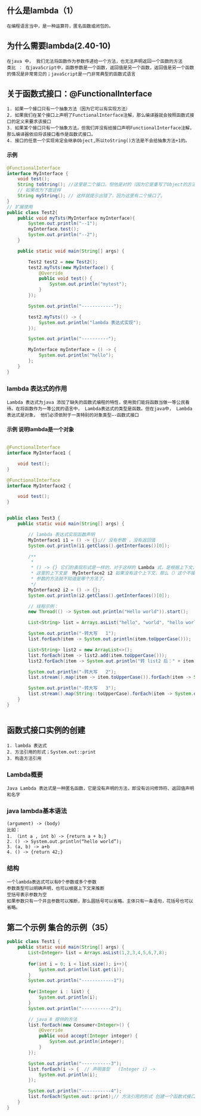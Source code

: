 ## 什么是lambda（1）
    在编程语言当中，是一种运算符，匿名函数或闭包的。

## 为什么需要lambda(2.40-10)
    在java 中， 我们无法将函数作为参数传递给一个方法，也无法声明返回一个函数的方法
    类比 ： 在javaScript中，函数参数是一个函数，返回值是另一个函数，返回值是另一个函数的情况是非常常见的；javaScript是一门非常典型的函数式语言

## 关于函数式接口：@FunctionalInterface
    1. 如果一个接口只有一个抽象方法（因为它可以有实现方法）
    2. 如果我们在某个接口上声明了FunctionalInterface注解，那么编译器就会按照函数式接口的定义来要求该接口
    3. 如果某个接口只有一个抽象方法，但我们并没有给接口声明FunctionalInterface注解，那么编译器依旧将该接口看作是函数式接口。
    4. 接口的任意一个实现肯定会继承Object,所以toString()方法是不会给抽象方法+1的。

#### 示例
```java
@FunctionalInterface
interface MyInterface {
    void test();
    String toString(); //这里是二个接口，但他是对的（因为它是重写了Object的方法）
    // 如果改为下面这样
    String myString(); // 这样就提示出错了，因为这里有二个接口了。
}
// 扩展使用
public class Test2{
    public void myTsts(MyInterface myInterface){
        System.out.println("--1");
        myInterface.test();
        System.out.println("--2");
    }

    public static void main(String[] args) {

        Test2 test2 = new Test2();
        test2.myTsts(new MyInterface() {
            @Override
            public void test() {
                System.out.println("mytest");
            }
        });

        System.out.println("------------");

        test2.myTsts(() -> {
            System.out.println("lambda 表达式实现");
        });

        System.out.println("----------");

        MyInterface myInterface = () -> {
            System.out.println("hello");
        };
    }
}
```

### lambda 表达式的作用
    Lambda 表达式为java 添加了缺失的函数式编程的特性，使用我们能将函数当做一等公民看待。在将函数作为一等公民的语言中， Lambda表达式的类型是函数。但在java中， Lambda表达式是对象， 他们必须依附于一类特别的对象类型—-函数式接口

#### 示例 说明lambda是一个对象
```java

@FunctionalInterface
interface MyInterface1 {

    void test();
}

@FunctionalInterface
interface MyInterface2 {

    void test();
}


public class Test3 {
    public static void main(String[] args) {

        // lambda 表达式实现函数声明
        MyInterface1 i1 = () -> {};// 没有参数 ，没有返回值
        System.out.println(i1.getClass().getInterfaces()[0]);

        /**
         * 
         * () -> {} 它们的表现形式是一样的，对于这样的 Lambda 式，是根据上下文，才能决定的
         * 这里的上下文是  MyInterface2 i2 如果没有这个上下文，那么（）这个不接受
         * 参数的方法就不知道是哪个方法了。
         */
        MyInterface2 i2 = () -> {};
        System.out.println(i2.getClass().getInterfaces()[0]);

        // 线程示例：
        new Thread(() -> System.out.println("Hello world")).start();

        List<String> list = Arrays.asList("hello", "world", "hello world");

        System.out.println("-转大写   1");
        list.forEach(item -> System.out.println(item.toUpperCase()));

        List<String> list2 = new ArrayList<>();
        list.forEach(item -> list2.add(item.toUpperCase()));
        list2.forEach(item -> System.out.println("转 list2 后：" + item));

        System.out.println("-转大写   2");
        list.stream().map(item -> item.toUpperCase()).forEach(item -> System.out.println(item));

        System.out.println("-转大写   3");
        list.stream().map(String::toUpperCase).forEach(item -> System.out.println(item));
    }
}



```

## 函数式接口实例的创建
    1. lambda 表达式 
    2. 方法引用的形式；System.out::print
    3. 构造方法引用


### Lambda概要
    Java Lambda 表达式是一种匿名函数，它是没有声明的方法，即没有访问修饰符、返回值声明和名字


### java lambda基本语法
    (argument) -> (body)
    比如：
    1. （int a , int b）-> {return a + b;}
    2. () -> System.out.println(“hello world”);
    3. (a, b) -> a+b
    4. () -> {return 42;}

### 结构
    一个lambda表达式可以有0个参数或多个参数
    参数类型可以明确声明，也可以根据上下文来推断
    空括号表示参数为空
    如果参数只有一个并且参数可以推断，那么圆括号可以省略。主体只有一条语句，花括号也可以省略。

## 第二个示例   集合的示例（35）
```java
public class Test1 {
    public static void main(String[] args) {
        List<Integer> list = Arrays.asList(1,2,3,4,5,6,7,8);
        
        for(int i = 0; i < list.size(); i++){
            System.out.println(list.get(i));
        }
        System.out.println("------------1");
        
        for(Integer i : list) {
            System.out.println(i);
        }
        System.out.println("-----------2");

        // java 8 提供的方法
        list.forEach(new Consumer<Integer>() {
            @Override
            public void accept(Integer integer) {
                System.out.println(integer);
            }
        });

        System.out.println("-----------3");
        list.forEach(i -> {  // 声明类型   (Integer i) -> 
            System.out.println(i);
        });

        System.out.println("-----------4");
        list.forEach(System.out::print);// 方法引用的形式 创建一个函数式接口实例
    }
}
```